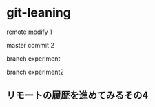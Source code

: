 # git-leaning

remote modify 1

master commit 2

branch experiment

branch experiment2

## リモートの履歴を進めてみるその4
